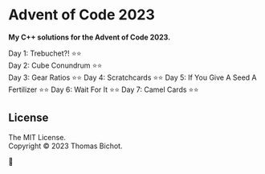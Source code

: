 # Advent of Code 2023
<b> My C++ solutions for the Advent of Code 2023. </b>

Day 1: Trebuchet?! ⭐⭐  
Day 2: Cube Conundrum ⭐⭐  
Day 3: Gear Ratios ⭐⭐
Day 4: Scratchcards ⭐⭐
Day 5: If You Give A Seed A Fertilizer ⭐⭐
Day 6: Wait For It ⭐⭐
Day 7: Camel Cards ⭐⭐  

## License 
The MIT License.  
Copyright © 2023 Thomas Bichot.

🎄